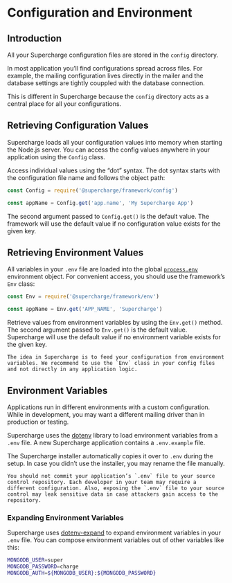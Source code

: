 # Configuration and Environment


## Introduction
All your Supercharge configuration files are stored in the `config` directory.

In most application you’ll find configurations spread across files. For example, the mailing configuration lives directly in the mailer and the database settings are tightly couppled with the database connection.

This is different in Supercharge because the `config` directory acts as a central place for all your configurations.


## Retrieving Configuration Values
Supercharge loads all your configuration values into memory when starting the Node.js server. You can access the config values anywhere in your application using the `Config` class.

Access individual values using the “dot” syntax. The dot syntax starts with the configuration file name and follows the object path:

```js
const Config = require('@supercharge/framework/config')

const appName = Config.get('app.name', 'My Supercharge App')
```

The second argument passed to `Config.get()` is the default value. The framework will use the default value if no configuration value exists for the given key.


## Retrieving Environment Values
All variables in your `.env` file are loaded into the global [`process.env`](https://nodejs.org/docs/latest-v8.x/api/process.html#process_process_env) environment object. For convenient access, you should use the framework’s `Env` class:

```js
const Env = require('@supercharge/framework/env')

const appName = Env.get('APP_NAME', 'Supercharge')
```

Retrieve values from environment variables by using the `Env.get()` method. The second argument passed to `Env.get()` is the default value. Supercharge will use the default value if no environment variable exists for the given key.


```info
The idea in Supercharge is to feed your configuration from environment variables. We recommend to use the `Env` class in your config files and not directly in any application logic.
```


## Environment Variables
Applications run in different environments with a custom configuration. While in development, you may want a different mailing driver than in production or testing.

Supercharge uses the [dotenv](https://github.com/motdotla/dotenv) library to load environment variables from a `.env` file. A new Supercharge application contains a `.env.example` file.

The Supercharge installer automatically copies it over to `.env` during the setup. In case you didn’t use the installer, you may rename the file manually.

```warning
You should not commit your application’s `.env` file to your source control repository. Each developer in your team may require a different configuration. Also, exposing the `.env` file to your source control may leak sensitive data in case attackers gain access to the repository.
```


### Expanding Environment Variables
Supercharge uses [dotenv-expand](https://github.com/motdotla/dotenv-expand) to expand environment variables in your `.env` file. You can compose environment variables out of other variables like this:

```bash
MONGODB_USER=super
MONGODB_PASSWORD=charge
MONGODB_AUTH=${MONGODB_USER}:${MONGODB_PASSWORD}
```
